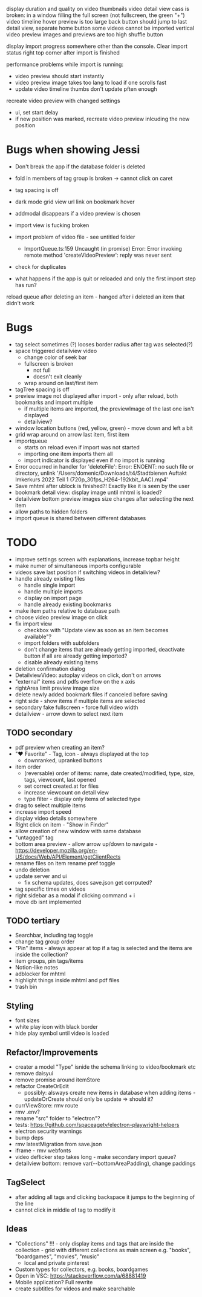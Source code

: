 display duration and quality on video thumbnails
video detail view cass is broken: in a window filling the full screen (not fullscreen, the green "+")
video timeline hover preview is too large
back button should jump to last detail view, separate home button
some videos cannot be imported
vertical video preview images and previews are too high
shuffle button

display import progress somewhere other than the console.
Clear import status right top corner after import is finished

performance problems while import is running:
 - video preview should start instantly
 - video preview image takes too lang to load if one scrolls fast
 - update video timeline thumbs don't update pften enough



recreate video preview with changed settings
  - ui, set start delay
  - if new position was marked, recreate video preview inlcuding the new position


# Bugs when showing Jessi
* Don't break the app if the database folder is deleted
* fold in members of tag group is broken -> cannot click on caret
* tag spacing is off
* dark mode grid view url link on bookmark hover
* addmodal disappears if a video preview is chosen
* import view is fucking broken
* import problem of video file - see untitled folder
  * ImportQueue.ts:159 Uncaught (in promise) Error: Error invoking remote method 'createVideoPreview': reply was never sent
* check for duplicates

* what happens if the app is quit or reloaded and only the first import step has run?

reload queue after deleting an item - hanged after i deleted an item that didn't work 

# Bugs
* tag select sometimes (?) looses border radius after tag was selected(?)
* space triggered detailview video 
  - change color of seek bar
  - fullscreen is broken
    - not full
    - doesn't exit cleanly 
  - wrap around on last/first item
* tagTree spacing is off
* preview image not displayed after import - only after reload, both bookmarks and import multiple
  - if multiple items are imported, the previewImage of the last one isn't displayed
  - detailview?
* window location buttons (red, yellow, green) - move down and left a bit
* grid wrap around on arrow last item, first item
* importqueue  
  - starts on reload even if import was not started
  - importing one item imports them all
  - import indicator is displayed even if no import is running
* Error occurred in handler for 'deleteFile': Error: ENOENT: no such file or directory, unlink '/Users/domenic/Downloads/t4/Stadtbienen   Auftakt Imkerkurs 2022   Teil 1 (720p_30fps_H264-192kbit_AAC).mp4'
* Save mhtml after ublock is finished?! Exactly like it is seen by the user
* bookmark detail view: display image until mhtml is loaded?
* detailview bottom preview images size changes after selecting the next item 
* allow paths to hidden folders
* import queue is shared between different databases


# TODO
* improve settings screen with explanations, increase topbar height
* make numer of simultaneous imports configurable
* videos save last position if switching videos in detailview?
* handle already existing files
    - handle single import
    - handle multiple imports
    - display on import page
    - handle already existing bookmarks
* make item paths relative to database path
* choose video preview image on click
* fix import view
  - checkbox with "Update view as soon as an item becomes available"?
  - import folders with subfolders
  - don't change items that are already getting imported, deactivate button if all are already getting imported?
  - disable already existing items
* deletion confirmation dialog
* DetailviewVideo: autoplay videos on click, don't on arrows 
* "external" items and pdfs overflow on the x axis
* rightArea limit preview image size
* delete newly added bookmark files if canceled before saving
* right side - show items if multiple items are selected
* secondary fake fullscreen - force full video width
* detailview - arrow down to select next item


## TODO secondary
* pdf preview when creating an item?
* "❤️ Favorite" - Tag, icon - always displayed at the top
  * downranked, upranked buttons
* item order
    - (reversable) order of items: name, date created/modified, type, size, tags, viewcount, last opened
    - set correct created.at for files
    - increase viewcount on detail view
    - type filter - display only items of selected type
* drag to select multiple items
* increase import speed  
* display video details somewhere  
* Right click on item - "Show in Finder"
* allow creation of new window with same database
* "untagged" tag
* bottom area preview - allow arrow up/down to navigate - https://developer.mozilla.org/en-US/docs/Web/API/Element/getClientRects
* rename files on item rename pref toggle
* undo deletion
* update server and ui
  - fix schema updates, does save.json get corrputed? 
* tag specific times on videos
* right sidebar as a modal if clicking command + i
* move db isnt implemented

## TODO tertiary
* Searchbar, including tag toggle
* change tag group order
* "Pin" items - always appear at top if a tag is selected and the items are inside the collection?
* item groups, pin tags/items
* Notion-like notes
* adblocker for mhtml
* highlight things inside mhtml and pdf files
* trash bin

## Styling
* font sizes
* white play icon with black border
* hide play symbol until video is loaded

## Refactor/Improvements
* creater a model "Type" isnide the schema linking to video/bookmark etc
* remove daisyui
* remove promise around itemStore
* refactor CreateOrEdit
  - possibly: alsways create new items in database when adding items - updateOrCreate should only be update => should it?
* currViewStore: rmv route
* rmv .env?
* rename "src" folder to "electron"?
* tests: https://github.com/spaceagetv/electron-playwright-helpers
* electron security warnings
* bump deps
* rmv latestMigration from save.json
* iframe - rmv webfonts
* video deflicker step takes long - make secondary import queue?
* detailview bottom: remove var(--bottomAreaPadding), change paddings

## TagSelect
* after adding all tags and clicking backspace it jumps to the beginning of the line
* cannot click in middle of tag to modify it

## Ideas
* "Collections" !!! - only display items and tags that are inside the collection - grid with different collections as main screen e.g. "books", "boardgames", "movies", "music"
  - local and private pinterest
* Custom types for collectors, e.g. books, boardgames
* Open in VSC: https://stackoverflow.com/a/68881419
* Mobile application? Full rewrite
* create subtitles for videos and make searchable